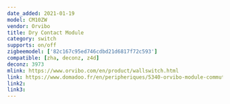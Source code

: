 ```yaml
---
date_added: 2021-01-19
model: CM10ZW
vendor: Orvibo
title: Dry Contact Module
category: switch
supports: on/off
zigbeemodel: ['82c167c95ed746cdbd21d6817f72c593']
compatible: [zha, deconz, z4d]
deconz: 3973
mlink: https://www.orvibo.com/en/product/wallswitch.html
link: https://www.domadoo.fr/en/peripheriques/5340-orvibo-module-commutateur-contact-sec-zigbee.html
link2: 
link3: 
---
```


